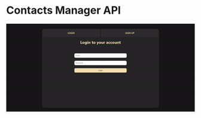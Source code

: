 # Contacts Manager API

<p align="center">
  <img src="./git-assets/main_page.gif" alt="main_page">
</p>